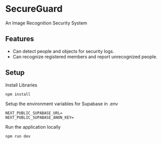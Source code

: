 # SecureGuard

An Image Recognition Security System

## Features

- Can detect people and objects for security logs.
- Can recognize registered members and report unrecognized people.

## Setup

Install Libraries

```
npm install
```

Setup the environment variables for Supabase in .env

```
NEXT_PUBLIC_SUPABASE_URL=
NEXT_PUBLIC_SUPABASE_ANON_KEY=
```

Run the application locally

```
npm run dev
```

